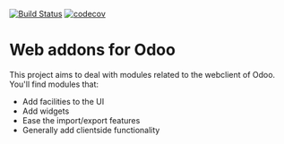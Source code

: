 [![Build Status](https://travis-ci.com/modoolar/web.svg?branch=11.0)](https://travis-ci.com/modoolar/web)
[![codecov](https://codecov.io/gh/modoolar/web/branch/11.0/graph/badge.svg)](https://codecov.io/gh/modoolar/web)

Web addons for Odoo
===================

This project aims to deal with modules related to the webclient of Odoo. You'll find modules that:

- Add facilities to the UI
- Add widgets
- Ease the import/export features
- Generally add clientside functionality
